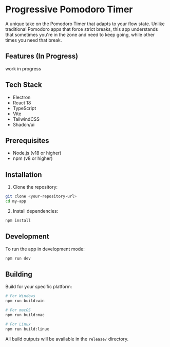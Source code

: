 # Progressive Pomodoro Timer

A unique take on the Pomodoro Timer that adapts to your flow state. Unlike traditional Pomodoro apps that force strict breaks, this app understands that sometimes you're in the zone and need to keep going, while other times you need that break.

## Features (In Progress)
work in progress

## Tech Stack

- Electron
- React 18
- TypeScript
- Vite
- TailwindCSS
- Shadcn/ui

## Prerequisites

- Node.js (v18 or higher)
- npm (v8 or higher)

## Installation

1. Clone the repository:
```bash
git clone <your-repository-url>
cd my-app
```

2. Install dependencies:
```bash
npm install
```

## Development

To run the app in development mode:

```bash
npm run dev
```

## Building

Build for your specific platform:

```bash
# For Windows
npm run build:win

# For macOS
npm run build:mac

# For Linux
npm run build:linux
```

All build outputs will be available in the `release/` directory.
